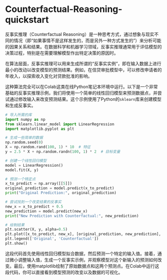 # Counterfactual-Reasoning-quickstart

反事实推理（Counterfactual Reasoning）是一种思考方式，通过想象与现实不同的情况（即“如果事情不是这样发生的，而是另外一种方式发生的”）来分析可能的因果关系和结果。在数据科学和机器学习领域，反事实推理通常用于评估模型的决策过程，特别是在需要理解模型作出特定决策的原因时。

在算法层面，反事实推理可以用来生成所谓的“反事实实例”，即在输入数据上进行最小的改动以改变模型的预测结果。例如，在信贷审批模型中，可以修改申请者的年收入，以探索收入变化对贷款批准的影响。

这种算法完全可以在Colab这类在线Python笔记本环境中运行。以下是一个非常基础的反事实推理示例，我们将使用一个简单的线性回归模型来预测数据点，并尝试通过修改输入来改变预测结果。这个示例使用了Python的`sklearn`库来创建模型和生成反事实。

```python
# 导入所需的库
import numpy as np
from sklearn.linear_model import LinearRegression
import matplotlib.pyplot as plt

# 生成一些简单的数据
np.random.seed(0)
X = np.random.rand(100, 1) * 10  # 特征
y = 2.5 * X + np.random.randn(100, 1) * 2  # 目标变量

# 创建一个线性回归模型
model = LinearRegression()
model.fit(X, y)

# 预测一个特定点
x_to_predict = np.array([[5]])
original_prediction = model.predict(x_to_predict)
print("Original Prediction:", original_prediction)

# 尝试找到一个改变结果的反事实
new_x = x_to_predict + 0.5
new_prediction = model.predict(new_x)
print("New Prediction with Counterfactual:", new_prediction)

# 绘制结果
plt.scatter(X, y, alpha=0.5)
plt.plot([x_to_predict, new_x], [original_prediction, new_prediction], 'ro-')
plt.legend(['Original', 'Counterfactual'])
plt.show()
```

这段代码首先使用线性回归模型拟合数据，然后预测一个特定的输入值。接着，通过微小调整输入值，生成一个反事实示例，并观察模型对这个新输入的预测如何改变。最后，使用matplotlib绘制了原始数据点和这两个预测点。在Colab中运行这段代码，你可以直接看到模型预测的改变以及数据的可视化。
